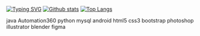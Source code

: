 [![Typing SVG](https://readme-typing-svg.herokuapp.com?size=28&duration=3000&color=8957e5&vCenter=true&lines=Front+Developer)](https://git.io/typing-svg)
[![Github stats](https://github-readme-stats.vercel.app/api?username=AzimAkhmedov&hide_border=true&count_private=true&show_icons=true&theme=vision-friendly-dark&include_all_commits=true)](https://github.com/anuraghazra/github-readme-stats) [![Top Langs](https://github-readme-stats.vercel.app/api/top-langs/?username=AzimAkhmedov&hide=smarty,java,actionscript&hide_border=true&theme=vision-friendly-dark&langs_count=10)](https://github.com/anuraghazra/github-readme-stats)
  
java Automation360 python mysql android html5 css3 bootstrap photoshop illustrator blender figma
